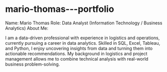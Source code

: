 # mario-thomas---portfolio
Name: Mario Thomas
Role: Data Analyst (Information Technology / Business Analytics)
About Me:

I am a data-driven professional with experience in logistics and operations, currently pursuing a career in data analytics. Skilled in SQL, Excel, Tableau, and Python, I enjoy uncovering insights from data and turning them into actionable recommendations. My background in logistics and project management allows me to combine technical analysis with real-world business problem-solving.
